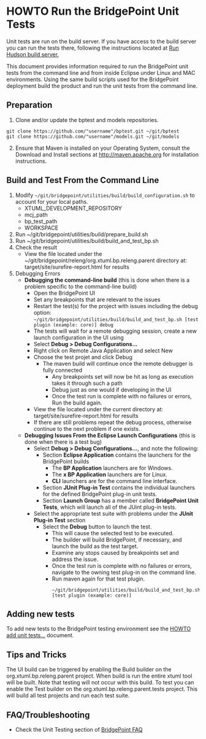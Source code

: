# HOWTO Run the BridgePoint Unit Tests
Unit tests are run on the build server. If you have access to the build server you can run the tests there, following the instructions located at [Run Hudson build server.](https://docs.google.com/document/d/1B5sri4AyGV6lwe_BpIAsRPeX4eXPZTObCdEme53ZVVw/edit)


This document provides information required to run the BridgePoint unit tests from the command line and from inside Eclipse under Linux and MAC environments.  Using the same build scripts used for the BridgePoint deployment build the product and run the unit tests from the command line.  


Preparation
-----------
1. Clone and/or update the bptest and models repositories.  
```
git clone https://github.com/"username"/bptest.git ~/git/bptest
git clone https://github.com/"username"/models.git ~/git/models
```  
2. Ensure that Maven is installed on your Operating System, consult the Download and Install sections at http://maven.apache.org for installation instructions.  

Build and Test From the Command Line  
-------  
1. Modify ```~/git/bridgepoint/utilities/build/build_configuration.sh``` to account for your local paths.
     * XTUML_DEVELOPMENT_REPOSITORY
     * mcj_path
     * bp_test_path
     * WORKSPACE  
2. Run ~/git/bridgepoint/utilities/build/prepare_build.sh
2. Run ~/git/bridgepoint/utilities/build/build_and_test_bp.sh  
3. Check the result
     * View the file located under the ~/git/bridgepoint/releng/org.xtuml.bp.releng.parent directory at: target/site/surefire-report.html for results  
4. Debugging Errors  
     * **Debugging the command-line build** (this is done when there is a problem specific to the command-line build)  
          * Open the BridgePoint UI
          * Set any breakpoints that are relevant to the issues
          * Restart the test(s) for the project with issues including the debug option:  ```~/git/bridgepoint/utilities/build/build_and_test_bp.sh [test plugin (example: core)] debug```
          * The tests will wait for a remote debugging session, create a new launch configuration in the UI using
          * Select **Debug > Debug Configurations...**  
          * Right click on Remote Java Application and select New
          * Choose the test projet and click Debug
               * The maven build will continue once the remote debugger is fully connected
                    * Any breakpoints set will now be hit as long as execution takes it through such a path
                    * Debug just as one would if developing in the UI
                    * Once the test run is complete with no failures or errors, Run the build again.
          * View the file located under the current directory at: target/site/surefire-report.html for results  
          * If there are still problems repeat the debug process, otherwise continue to the next problem if one exists.  
     * **Debugging Issues From the Eclipse Launch Configurations** (this is done when there is a test bug)  
          - Select **Debug > Debug Configurations...**, and note the following:
            - Section **Eclipse Application** contains the launchers for the BridgePoint builds
              - The **BP Application** launchers are for Windows.
              - The **x BP Application** launchers are for Linux.
              - **CLI** launchers are for the command line interface.
            - Section **JUnit Plug-in Test** contains the individual launchers for the defined BridgePoint plug-in unit tests.
            - Section **Launch Group** has a member called **BridgePoint Unit Tests**, which will launch all of the JUint plug-in tests.
          - Select the appropriate test suite with problems under the **JUnit Plug-in Test** section
            - Select the **Debug** button to launch the test.
              - This will cause the selected test to be executed.
              - The builder will build BridgePoint, if necessary, and launch the build as the test target.  
              - Examine any stops caused by breakpoints set and address the issue.  
              - Once the test run is complete with no failures or errors, navigate to the owning test plug-in on the command line. 
              - Run maven again for that test plugin.  
                ```
                ~/git/bridgepoint/utilities/build/build_and_test_bp.sh [test plugin (example: core)]
                ```

Adding new tests  
----------------  
To add new tests to the BridgePoint testing environment see the [HOWTO add unit tests...](https://github.com/xtuml/bridgepoint/blob/master/doc-bridgepoint/process/HOWTO-add-unit-tests-to-testing-environment.md) document.  

Tips and Tricks
---------------  
The UI build can be triggered by enabling the Build builder on the org.xtuml.bp.releng.parent project.  When build is run the entire xtuml tool will be built.  Note that testing will not occur with this build.  To test you can enable the Test builder on the org.xtuml.bp.releng.parent.tests project.  This will build all test projects and run each test suite.  

FAQ/Troubleshooting
---------------
- Check the Unit Testing section of [BridgePoint FAQ](https://github.com/xtuml/bridgepoint/blob/master/doc-bridgepoint/process/FAQ.md#unittesting) 
